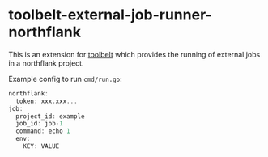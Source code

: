 # toolbelt-external-job-runner-northflank

This is an extension for [toolbelt](https://github.com/charlieegan3/toolbelt) which provides the running of external
jobs in a northflank project.

Example config to run `cmd/run.go`:

```go
northflank:
  token: xxx.xxx...
job:
  project_id: example
  job_id: job-1
  command: echo 1
  env:
	KEY: VALUE  
      
```